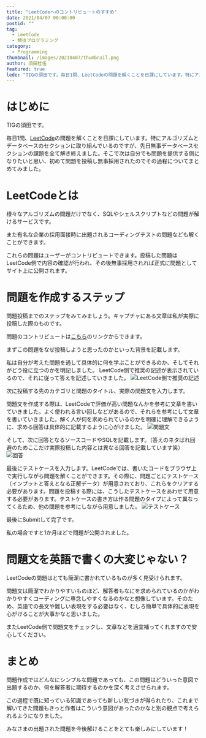 ```yaml
---
title: "LeetCodeへのコントリビュートのすすめ"
date: 2021/04/07 00:00:00
postid: ""
tag:
  - LeetCode
  - 競技プログラミング
category:
  - Programming
thumbnail: /images/20210407/thumbnail.png
author: 須田桂伍
featured: true
lede: "TIGの須田です。毎日1問、LeetCodeの問題を解くことを日課にしています。特にアルゴリズムとデータベースのセクションに取り組んでいるのですが、先日無事データベースセクションの課題を全て解き終えました。そこで次は自分でも問題を提供する側になりたいと思い、初めて問題を投稿し無事採用されたのでその過程についてまとめてみました。"
---
```

# はじめに
TIGの須田です。

毎日1問、[LeetCode](https://leetcode.com/)の問題を解くことを日課にしています。特にアルゴリズムとデータベースのセクションに取り組んでいるのですが、先日無事データベースセクションの課題を全て解き終えました。そこで次は自分でも問題を提供する側になりたいと思い、初めて問題を投稿し無事採用されたのでその過程についてまとめてみました。

# LeetCodeとは

様々なアルゴリズムの問題だけでなく、SQLやシェルスクリプトなどの問題が解けるサービスです。

また有名な企業の採用面接時に出題されるコーディングテストの問題なども解くことができます。

これらの問題はユーザーがコントリビュートできます。投稿した問題はLeetCode側で内容の確認が行われ、その後無事採用されれば正式に問題としてサイト上に公開されます。

# 問題を作成するステップ
問題投稿までのステップをみてみましょう。キャプチャにある文章は私が実際に投稿した際のものです。

問題のコントリビュートは[こちら](https://leetcode.com/contribute/)のリンクからできます。

まずこの問題をなぜ投稿しようと思ったのかといった背景を記載します。

私は自分が考えた問題を通して具体的に何を学ぶことができるのか、そしてそれがどう役に立つのかを明記しました。
LeetCode側で推奨の記述が表示されているので、それに従って答えを記述していきました。
<img src="/images/20210407/image.png" alt="LeetCode側で推奨の記述" loading="lazy">


次に投稿する先のカテゴリと問題のタイトル、実際の問題文を入力します。

問題文を作成する際は、LeetCodeで評価が高い問題なんかを参考に文章を書いていきました。よく使われる言い回しなどがあるので、それらを参考にして文章を書いていきました。解く人が何を求められているのかを明確に理解できるように、求める回答は具体的に記載するように心がけました。
<img src="/images/20210407/image_2.png" alt="問題文" loading="lazy">

そして、次に回答となるソースコードやSQLを記載します。（答えのネタばれ回避のためここだけ実際投稿した内容とは異なる回答を記載しています笑）
<img src="/images/20210407/image_3.png" alt="回答" loading="lazy">

最後にテストケースを入力します。LeetCodeでは、書いたコードをブラウザ上で実行しながら問題を解くことができます。その際に、問題ごとにテストケース（インプットと答えとなる正解データ）が用意されており、これらをクリアする必要があります。問題を投稿する際には、こうしたテストケースをあわせて用意する必要があります。テストケースの書き方は作る問題のタイプによって異なってくるため、他の問題を参考にしながら用意しました。
<img src="/images/20210407/image_4.png" alt="テストケース" loading="lazy">

最後にSubmitして完了です。

私の場合ですと1か月ほどで問題が公開されました。


# 問題文を英語で書くの大変じゃない？

LeetCodeの問題はとても簡潔に書かれているものが多く見受けられます。

問題文は簡潔でわかりやすいものほど、解答者もなにを求められているのかがわかりやすくコーディングに専念しやすくなるのかなと想像しています。そのため、英語での長文や難しい表現をする必要はなく、むしろ簡単で具体的に表現を心がけることが大事かなと思いました。

またLeetCode側で問題文をチェックし、文章などを適宜補ってくれますので安心してください。

# まとめ

問題作成ではどんなにシンプルな問題であっても、この問題はどういった意図で出題するのか、何を解答者に期待するのかを深く考えさせられます。

この過程で既に知っている知識であっても新しい気づきが得られたり、これまで解いてきた問題もきっと作者はこういう意図があったのかなと別の観点で考えられるようになりました。

みなさまの出題された問題を今後解けることをとても楽しみにしています！

